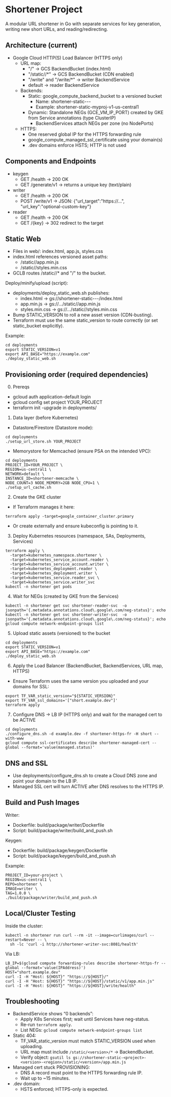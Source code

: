 # Shortener Project

A modular URL shortener in Go with separate services for key generation, writing new short URLs, and reading/redirecting.

## Architecture (current)

- Google Cloud HTTP(S) Load Balancer (HTTPS only)
  - URL map:
    - "/" → GCS BackendBucket (index.html)
    - "/static/<version>/*" → GCS BackendBucket (CDN enabled)
    - "/write" and "/write/*" → writer BackendService
    - default → reader BackendService
  - Backends:
    - Static: google_compute_backend_bucket to a versioned bucket
      - Name: shortener-static-<project>-<version>-<region>
      - Example: shortener-static-myproj-v1-us-central1
    - Dynamic: Standalone NEGs (GCE_VM_IP_PORT) created by GKE from Service annotations (type ClusterIP)
      - BackendServices attach NEGs per zone (no NodePorts)
  - HTTPS:
    - One reserved global IP for the HTTPS forwarding rule
    - google_compute_managed_ssl_certificate using your domain(s)
    - .dev domains enforce HSTS; HTTP is not used

## Components and Endpoints

- keygen
  - GET /health → 200 OK
  - GET /generate/v1 → returns a unique key (text/plain)
- writer
  - GET /health → 200 OK
  - POST /write/v1 → JSON: {"url_target":"https://...", "url_key":"optional-custom-key"}
- reader
  - GET /health → 200 OK
  - GET /{key} → 302 redirect to the target

## Static Web

- Files in web/: index.html, app.js, styles.css
- index.html references versioned asset paths:
  - /static/<version>/app.min.js
  - /static/<version>/styles.min.css
- GCLB routes /static/<version>/* and "/" to the bucket.

Deploy/minify/upload (script):
- deployments/deploy_static_web.sh publishes:
  - index.html → gs://shortener-static-<project>-<version>-<region>/index.html
  - app.min.js → gs://.../static/<version>/app.min.js
  - styles.min.css → gs://.../static/<version>/styles.min.css
- Bump STATIC_VERSION to roll a new asset version (CDN-busting).
- Terraform must use the same static_version to route correctly (or set static_bucket explicitly).

Example:
```
cd deployments
export STATIC_VERSION=v1
export API_BASE="https://example.com"
./deploy_static_web.sh
```

## Provisioning order (required dependencies)

0) Prereqs
- gcloud auth application-default login
- gcloud config set project YOUR_PROJECT
- terraform init -upgrade in deployments/

1) Data layer (before Kubernetes)
- Datastore/Firestore (Datastore mode):
```
cd deployments
./setup_url_store.sh YOUR_PROJECT
```
- Memorystore for Memcached (ensure PSA on the intended VPC):
```
cd deployments
PROJECT_ID=YOUR_PROJECT \
REGION=us-central1 \
NETWORK=default \
INSTANCE_ID=shortener-memcache \
NODE_COUNT=3 NODE_MEMORY=2GB NODE_CPU=1 \
./setup_url_cache.sh
```

2) Create the GKE cluster
- If Terraform manages it here:
```
terraform apply -target=google_container_cluster.primary
```
- Or create externally and ensure kubeconfig is pointing to it.

3) Deploy Kubernetes resources (namespace, SAs, Deployments, Services)
```
terraform apply \
  -target=kubernetes_namespace.shortener \
  -target=kubernetes_service_account.reader \
  -target=kubernetes_service_account.writer \
  -target=kubernetes_deployment.reader \
  -target=kubernetes_deployment.writer \
  -target=kubernetes_service.reader_svc \
  -target=kubernetes_service.writer_svc
kubectl -n shortener get pods
```

4) Wait for NEGs (created by GKE from the Services)
```
kubectl -n shortener get svc shortener-reader-svc  -o jsonpath='{.metadata.annotations.cloud\.google\.com/neg-status}'; echo
kubectl -n shortener get svc shortener-writer-svc  -o jsonpath='{.metadata.annotations.cloud\.google\.com/neg-status}'; echo
gcloud compute network-endpoint-groups list
```

5) Upload static assets (versioned) to the bucket
```
cd deployments
export STATIC_VERSION=v1
export API_BASE="https://example.com"
./deploy_static_web.sh
```

6) Apply the Load Balancer (BackendBucket, BackendServices, URL map, HTTPS)
- Ensure Terraform uses the same version you uploaded and your domains for SSL:
```
export TF_VAR_static_version="${STATIC_VERSION}"
export TF_VAR_ssl_domains='["short.example.dev"]'
terraform apply
```

7) Configure DNS → LB IP (HTTPS only) and wait for the managed cert to be ACTIVE
```
cd deployments
./configure_dns.sh -d example.dev -f shortener-https-fr -H short --with-www
gcloud compute ssl-certificates describe shortener-managed-cert --global --format='value(managed.status)'
```

## DNS and SSL

- Use deployments/configure_dns.sh to create a Cloud DNS zone and point your domain to the LB IP.
- Managed SSL cert will turn ACTIVE after DNS resolves to the HTTPS IP.

## Build and Push Images

Writer:
- Dockerfile: build/package/writer/Dockerfile
- Script: build/package/writer/build_and_push.sh

Keygen:
- Dockerfile: build/package/keygen/Dockerfile
- Script: build/package/keygen/build_and_push.sh

Example:
```
PROJECT_ID=your-project \
REGION=us-central1 \
REPO=shortener \
IMAGE=writer \
TAG=1.0.0 \
./build/package/writer/build_and_push.sh
```

## Local/Cluster Testing

Inside the cluster:
```
kubectl -n shortener run curl --rm -it --image=curlimages/curl --restart=Never -- \
  sh -lc 'curl -i http://shortener-writer-svc:8081/health'
```

Via LB:
```
LB_IP=$(gcloud compute forwarding-rules describe shortener-https-fr --global --format='value(IPAddress)')
HOST="short.example.dev"
curl -I -H "Host: ${HOST}" "https://${HOST}/"
curl -I -H "Host: ${HOST}" "https://${HOST}/static/v1/app.min.js"
curl -I -H "Host: ${HOST}" "https://${HOST}/write/health"
```

## Troubleshooting

- BackendService shows “0 backends”:
  - Apply K8s Services first; wait until Services have neg-status.
  - Re-run `terraform apply`.
  - List NEGs: `gcloud compute network-endpoint-groups list`
- Static 404:
  - TF_VAR_static_version must match STATIC_VERSION used when uploading.
  - URL map must include `/static/<version>/*` → BackendBucket.
  - Verify object: `gsutil ls gs://shortener-static-<project>-<version>-<region>/static/<version>/app.min.js`
- Managed cert stuck PROVISIONING:
  - DNS A record must point to the HTTPS forwarding rule IP.
  - Wait up to ~15 minutes.
- .dev domain:
  - HSTS enforced; HTTPS-only is expected.
